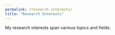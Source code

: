 ```yaml
---
permalink: /research interests/
title: "Research Interests"
---
```


My research interests span various topics and fields.
